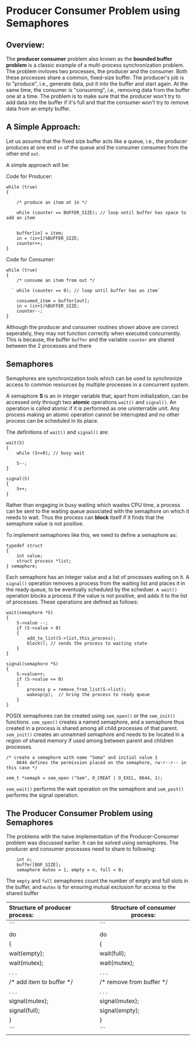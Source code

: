 # Producer Consumer Problem using Semaphores

## Overview:

The **producer consumer** problem also known as the **bounded buffer problem** is a classic example of a multi-process synchronization problem. The problem invloves two processes, the producer and the consumer. Both these processes share a common, fixed-size buffer. The producer's job is to "produce", i.e., generate data, put it into the buffer and start again. At the same time, the consumer is "consuming", i.e., removing data from the buffer one at a time. The problem is to make sure that the producer won't try to add data into the buffer if it's full and that the consumer won't try to remove data from an empty buffer.

## A Simple Approach:

Let us assume that the fixed size buffer acts like a queue, i.e., the producer produces at one end `in` of the queue and the consumer consumes from the other end `out`.

A simple approach will be:

Code for Producer:

```
while (true)
{

    /* produce an item at in */
  
    while (counter == BUFFER_SIZE); // loop until buffer has space to add an item
  
  
    buffer[in] = item;
    in = (in+1)%BUFFER_SIZE;
    counter++;
}
```

Code for Consumer:

```
while (true)
{
    /* consume an item from out */
    
  ` while (counter == 0); // loop until buffer has an item`
  
    consumed_item = buffer[out];
    in = (in+1)%BUFFER_SIZE;
    counter--;
}
```

Although the producer and consumer routines shown above are correct seperately, they may not function correctly when executed concurrently. This is because, the buffer `buffer` and the variable `counter` are shared between the 2 processes and there 

## Semaphores

Semaphores are synchronization tools which can be used to synchronize access to common resources by multiple processes in a concurrent system.

A semaphore **S** is an in integer variable that, apart from initialization, can be accessed only through two **atomic** operations `wait()` and `signal()`. An operation is called atomic if it is performed as one uninterrable unit. Any process making an atomic operation cannot be interrupted and no other process can be scheduled in its place.

The definitions of `wait()` and `signal()` are:

```
wait(S)
{
    while (S<=0); // busy wait
    
    S--;
}
```
```
signal(S)
{
    S++;
}
```

Rather than engaging in busy waiting which wastes CPU time, a process can be sent to the waiting queue associated with the semaphore on which it needs to wait. Thus the process can **block** itself if it finds that the semaphore value is not positive.

To implement semaphores like this, we need to define a semaphore as:

```
typedef struct
{
    int value;
    struct process *list;
} semaphore;
```
Each semaphore has an integer value and a list of processes waiting on it. A `signal()` operation removes a process from the waiting list and places it in the ready queue, to be eventually scheduled by the scheduer. `A wait()` operation blocks a process if the value is not positive, and adds it to the list of processes. These operations are defined as follows:

```
wait(semaphore *S)
{
    S->value --;
    if (S->value < 0)
    {
        add_to_list(S->list,this_process);
        block(); // sends the process to waiting state
    } 
}
```

```
signal(semaphore *S)
{
    S->value++;
    if (S->value <= 0)
    {
        process p = remove_from_list(S->list);
        wakeup(p);  // bring the process to ready queue 
    }
}
```

POSIX semaphores can be created using `sem_open()` or the `sem_init()` functions. `sem_open()` creates a named semaphore, and a semaphore thus created in a process is shared among all child processes of that parent. `sem_init()` creates an unnamned semaphore and needs to be located in a region of shared memory if used among between parent and chlidren processes.

```
/* create a semaphore with name "Sema" and initial value 1
    0644 defines the permission placed on the semaphore, rw-r--r-- in this case */

sem_t *semaph = sem_open ("Sem", O_CREAT | O_EXCL, 0644, 1); 
```

`sem_wait()` performs the wait operation on the semaphore and `sem_post()` performs the signal operation.


## The Producer Consumer Problem using Semaphores

The problems with the naive implementation of the Producer-Consumer problem was discussed earlier. It can be solved using semaphores. The producer and consumer processes need to share to following:

```
    int n;
    buffer[BUF_SIZE];
    semaphore mutex = 1, empty = n, full = 0;
```
The `empty` and `full` semaphores count the number of empty and full slots in the buffer, and `mutex` is for ensuring mutual exclusion for access to the shared buffer

| Structure of producer process: | Structure of consumer process: |
|:-------------------------------|------------------------------- |
| ```                            |```                             |
| do                             |do                              |
| {                              |{                               |
|     wait(empty);               |    wait(full);                 |
|     wait(mutex);               |    wait(mutex);                |
|     . . .                      |    . . .                       |
|     /* add item to buffer */   |    /* remove from buffer */    |
|     . . .                      |    . . .                       |
|     signal(mutex);             |    signal(mutex);              |
|     signal(full);              |    signal(empty);              |
| }                              |}                               |
| ```                            |```                             |
